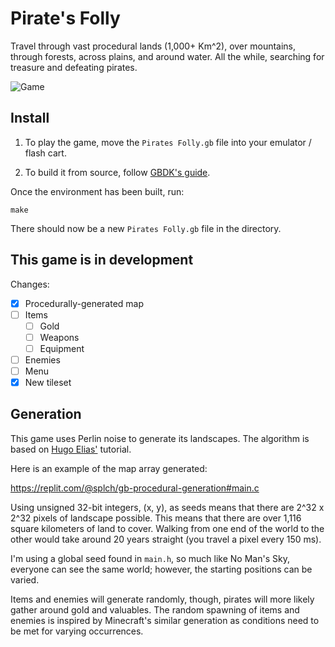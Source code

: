 # Pirate's Folly

Travel through vast procedural lands (1,000+ Km^2), over mountains, through forests, across plains, and around water. All the while, searching for treasure and defeating pirates.

![Game](https://user-images.githubusercontent.com/25377399/147735402-449d84ce-14c2-426c-9d64-fbddad7d1a6f.png)

## Install

1. To play the game, move the `Pirates Folly.gb` file into your emulator / flash cart.

2. To build it from source, follow [GBDK's guide](https://github.com/gbdk-2020/gbdk-2020#build-instructions).

Once the environment has been built, run:

```shell
make
```

There should now be a new `Pirates Folly.gb` file in the directory.

## This game is in development

Changes:
- [x] Procedurally-generated map
- [ ] Items
  - [ ] Gold
  - [ ] Weapons
  - [ ] Equipment
- [ ] Enemies
- [ ] Menu
- [x] New tileset

## Generation

This game uses Perlin noise to generate its landscapes. The algorithm is based on [Hugo Elias'](https://web.archive.org/web/20160303203643/http://freespace.virgin.net/hugo.elias/models/m_perlin.htm) tutorial.

Here is an example of the map array generated:

https://replit.com/@splch/gb-procedural-generation#main.c

Using unsigned 32-bit integers, (x, y), as seeds means that there are 2^32 x 2^32 pixels of landscape possible. This means that there are over 1,116 square kilometers of land to cover. Walking from one end of the world to the other would take around 20 years straight (you travel a pixel every 150 ms).

I'm using a global seed found in `main.h`, so much like No Man's Sky, everyone can see the same world; however, the starting positions can be varied.

Items and enemies will generate randomly, though, pirates will more likely gather around gold and valuables. The random spawning of items and enemies is inspired by Minecraft's similar generation as conditions need to be met for varying occurrences.
